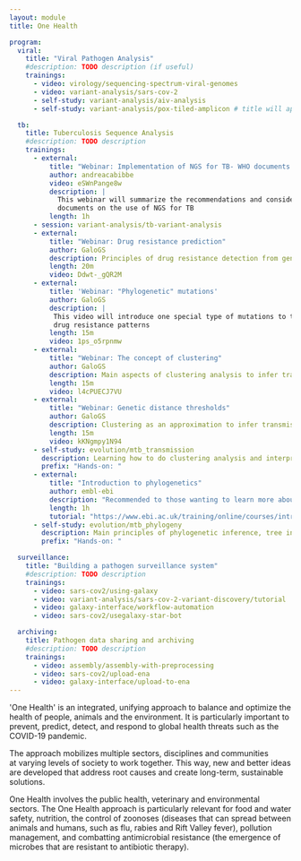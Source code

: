 ```yaml
---
layout: module
title: One Health

program:
  viral:
    title: "Viral Pathogen Analysis"
    #description: TODO description (if useful)
    trainings:
      - video: virology/sequencing-spectrum-viral-genomes
      - video: variant-analysis/sars-cov-2
      - self-study: variant-analysis/aiv-analysis
      - self-study: variant-analysis/pox-tiled-amplicon # title will appear once tutorial is merged into GTN

  tb:
    title: Tuberculosis Sequence Analysis
    #description: TODO description
    trainings:
      - external:
          title: "Webinar: Implementation of NGS for TB- WHO documents and other considerations"
          author: andreacabibbe
          video: eSWnPange8w
          description: |
            This webinar will summarize the recommendations and considerations available from the WHO
            documents on the use of NGS for TB
          length: 1h
      - session: variant-analysis/tb-variant-analysis
      - external:
          title: "Webinar: Drug resistance prediction"
          author: GaloGS
          description: Principles of drug resistance detection from genomic data
          length: 20m
          video: Ddwt-_gQR2M
      - external:
          title: 'Webinar: "Phylogenetic" mutations'
          author: GaloGS
          description: |
           This video will introduce one special type of mutations to take into account when studying
           drug resistance patterns
          length: 15m
          video: 1ps_o5rpnmw
      - external:
          title: "Webinar: The concept of clustering"
          author: GaloGS
          description: Main aspects of clustering analysis to infer transmission in MTBC
          length: 15m
          video: l4cPUECJ7VU
      - external:
          title: "Webinar: Genetic distance thresholds"
          author: GaloGS
          description: Clustering as an approximation to infer transmission
          length: 15m
          video: kKNgmpy1N94
      - self-study: evolution/mtb_transmission
        description: Learning how to do clustering analysis and interpret drug resistance patterns
        prefix: "Hands-on: "
      - external:
          title: "Introduction to phylogenetics"
          author: embl-ebi
          description: "Recommended to those wanting to learn more about phylogenetics"
          length: 1h
          tutorial: "https://www.ebi.ac.uk/training/online/courses/introduction-to-phylogenetics/"
      - self-study: evolution/mtb_phylogeny
        description: Main principles of phylogenetic inference, tree interpretation
        prefix: "Hands-on: "

  surveillance:
    title: "Building a pathogen surveillance system"
    #description: TODO description
    trainings:
      - video: sars-cov2/using-galaxy
      - video: variant-analysis/sars-cov-2-variant-discovery/tutorial
      - video: galaxy-interface/workflow-automation
      - video: sars-cov2/usegalaxy-star-bot

  archiving:
    title: Pathogen data sharing and archiving
    #description: TODO description
    trainings:
      - video: assembly/assembly-with-preprocessing
      - video: sars-cov2/upload-ena
      - video: galaxy-interface/upload-to-ena
---
```


'One Health' is an integrated, unifying approach to balance and optimize the health of people, animals and the environment. It is particularly important to prevent, predict, detect, and respond to global health threats such as the COVID-19 pandemic.

The approach mobilizes multiple sectors, disciplines and communities at varying levels of society to work together. This way, new and better ideas are developed that address root causes and create long-term, sustainable solutions.

One Health involves the public health, veterinary and environmental sectors. The One Health approach is particularly relevant for food and water safety, nutrition, the control of zoonoses (diseases that can spread between animals and humans, such as flu, rabies and Rift Valley fever), pollution management, and combatting antimicrobial resistance (the emergence of microbes that are resistant to antibiotic therapy).
